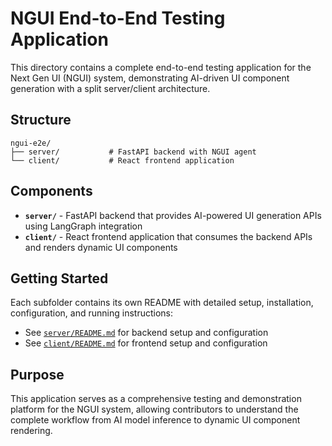 # NGUI End-to-End Testing Application

This directory contains a complete end-to-end testing application for the Next Gen UI (NGUI) system, demonstrating AI-driven UI component generation with a split server/client architecture.

## Structure

```
ngui-e2e/
├── server/           # FastAPI backend with NGUI agent
└── client/           # React frontend application
```

## Components

- **`server/`** - FastAPI backend that provides AI-powered UI generation APIs using LangGraph integration
- **`client/`** - React frontend application that consumes the backend APIs and renders dynamic UI components

## Getting Started

Each subfolder contains its own README with detailed setup, installation, configuration, and running instructions:

- See [`server/README.md`](server/README.md) for backend setup and configuration
- See [`client/README.md`](client/README.md) for frontend setup and configuration

## Purpose

This application serves as a comprehensive testing and demonstration platform for the NGUI system, allowing contributors to understand the complete workflow from AI model inference to dynamic UI component rendering.
